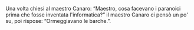 Una volta chiesi al maestro Canaro: “Maestro, cosa facevano i paranoici
prima che fosse inventata l'informatica?” il maestro Canaro ci pensò
un po' su, poi rispose: “Ormeggiavano le barche.”.
